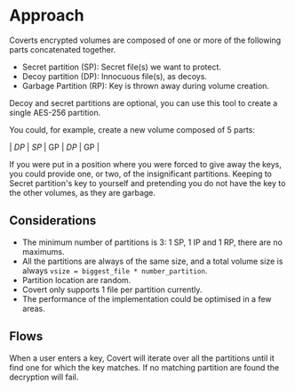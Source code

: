 # Approach

Coverts encrypted volumes are composed of one or more of the following parts concatenated together.

- Secret partition (SP): Secret file(s) we want to protect.
- Decoy partition (DP): Innocuous file(s), as decoys.
- Garbage Partition (RP): Key is thrown away during volume creation.

Decoy and secret partitions are optional, you can use this tool to create a single AES-256 partition.

You could, for example, create a new volume composed of 5 parts:

| _DP_ | *SP* | GP | _DP_ | GP |

If you were put in a position where you were forced to give away the keys, you could provide one, or two, of the
insignificant partitions. Keeping to Secret partition's key to yourself and pretending you do not have the key to
the other volumes, as they are garbage.

## Considerations

- The minimum number of partitions is 3: 1 SP, 1 IP and 1 RP, there are no maximums.
- All the partitions are always of the same size, and a total volume size is always `vsize = biggest_file * number_partition`.
- Partition location are random.
- Covert only supports 1 file per partition currently.
- The performance of the implementation could be optimised in a few areas.

## Flows

When a user enters a key, Covert will iterate over all the partitions until it find one for which the key matches. If
no matching partition are found the decryption will fail.
